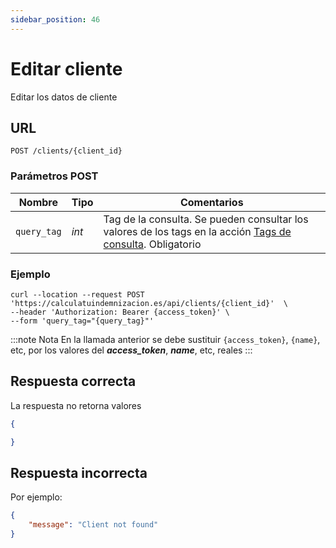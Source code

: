 ```yaml
---
sidebar_position: 46
---
```


# Editar cliente

Editar los datos de cliente

## URL

```
POST /clients/{client_id}
```

### Parámetros POST

Nombre | Tipo |  Comentarios 
--- | --- | --- | 
`query_tag` | _int_ | Tag de la consulta. Se pueden consultar los valores de los tags en la acción [Tags de consulta](./query-tags). Obligatorio

### Ejemplo

```shell
curl --location --request POST 'https://calculatuindemnizacion.es/api/clients/{client_id}'  \
--header 'Authorization: Bearer {access_token}' \
--form 'query_tag="{query_tag}"'
```

:::note Nota
En la llamada anterior se debe sustituir `{access_token}`, `{name}`, etc, por los valores del **_access_token_**, **_name_**, etc, reales
:::

## Respuesta correcta

La respuesta no retorna valores

```json title="Status: 200 Ok"
{

}
```

## Respuesta incorrecta

Por ejemplo:

```json title="Status: 404 Not found"
{
    "message": "Client not found"
}
```